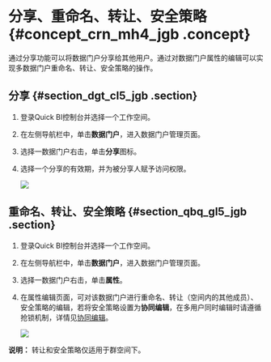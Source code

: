 # 分享、重命名、转让、安全策略 {#concept_crn_mh4_jgb .concept}

通过分享功能可以将数据门户分享给其他用户。通过对数据门户属性的编辑可以实现多数据门户重命名、转让、安全策略的操作。

## 分享 {#section_dgt_cl5_jgb .section}

1.  登录Quick BI控制台并选择一个工作空间。
2.  在左侧导航栏中，单击**数据门户**，进入数据门户管理页面。
3.  选择一数据门户右击，单击**分享**图标。
4.  选择一个分享的有效期，并为被分享人赋予访问权限。

    ![](http://static-aliyun-doc.oss-cn-hangzhou.aliyuncs.com/assets/img/90155/155358608936496_zh-CN.png)


## 重命名、转让、安全策略 {#section_qbq_gl5_jgb .section}

1.  登录Quick BI控制台并选择一个工作空间。
2.  在左侧导航栏中，单击**数据门户**，进入数据门户管理页面。
3.  选择一数据门户右击，单击**属性**。
4.  在属性编辑页面，可对该数据门户进行重命名、转让（空间内的其他成员）、安全策略的编辑，若将安全策略设置为**协同编辑**，在多用户同时编辑时请遵循抢锁机制，详情见[协同编辑](https://help.aliyun.com/knowledge_detail/98630.html?spm=a2c4g.11186623.2.30.67336366w49IkT#8go9cd)。

    ![](http://static-aliyun-doc.oss-cn-hangzhou.aliyuncs.com/assets/img/90155/155358608936308_zh-CN.png)


**说明：** 转让和安全策略仅适用于群空间下。

